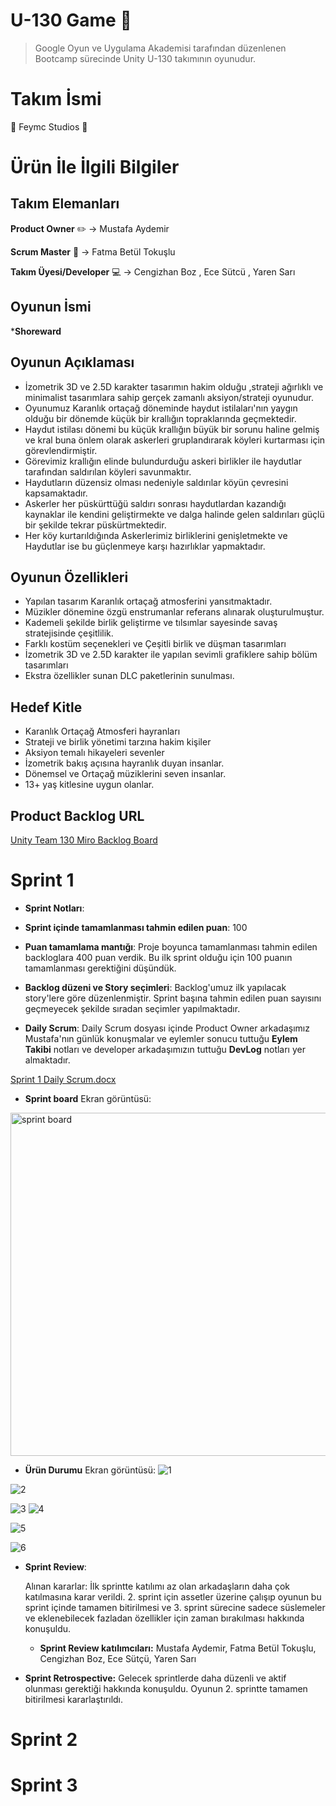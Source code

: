 # U-130 Game 👾
> Google Oyun ve Uygulama Akademisi tarafından düzenlenen Bootcamp sürecinde Unity U-130 takımının oyunudur.

# Takım İsmi

🍁 Feymc Studios 🍁

# Ürün İle İlgili Bilgiler

## Takım Elemanları

 **Product Owner** ✏️ -> Mustafa Aydemir

 **Scrum Master** 📂 -> Fatma Betül Tokuşlu

 **Takım Üyesi/Developer** 💻 -> Cengizhan Boz , Ece Sütcü , Yaren Sarı

## Oyunun İsmi

***Shoreward**

## Oyunun Açıklaması

- İzometrik 3D ve 2.5D karakter tasarımın hakim olduğu ,strateji ağırlıklı ve minimalist tasarımlara sahip gerçek zamanlı aksiyon/strateji oyunudur.
- Oyunumuz Karanlık ortaçağ döneminde haydut istilaları'nın yaygın olduğu bir dönemde küçük bir krallığın topraklarında geçmektedir.
- Haydut istilası dönemi bu küçük krallığın büyük bir sorunu haline gelmiş ve kral buna önlem olarak askerleri gruplandırarak köyleri kurtarması için görevlendirmiştir. 
- Görevimiz krallığın elinde bulundurduğu askeri birlikler ile haydutlar tarafından saldırılan köyleri savunmaktır. 
- Haydutların düzensiz olması nedeniyle saldırılar köyün çevresini kapsamaktadır.
- Askerler her püskürttüğü saldırı sonrası haydutlardan kazandığı kaynaklar ile kendini geliştirmekte ve dalga halinde gelen saldırıları güçlü bir şekilde tekrar püskürtmektedir.
- Her köy kurtarıldığında Askerlerimiz birliklerini genişletmekte ve Haydutlar ise bu güçlenmeye karşı hazırlıklar yapmaktadır. 

## Oyunun Özellikleri

- Yapılan tasarım Karanlık ortaçağ atmosferini yansıtmaktadır.
- Müzikler dönemine özgü enstrumanlar referans alınarak oluşturulmuştur.
- Kademeli şekilde birlik geliştirme ve tılsımlar sayesinde savaş stratejisinde çeşitlilik.
- Farklı kostüm seçenekleri ve Çeşitli birlik ve düşman tasarımları
- İzometrik 3D ve 2.5D karakter ile yapılan sevimli grafiklere sahip bölüm tasarımları
- Ekstra özellikler sunan DLC paketlerinin sunulması.

## Hedef Kitle

- Karanlık Ortaçağ Atmosferi hayranları
- Strateji ve birlik yönetimi tarzına hakim kişiler
- Aksiyon temalı hikayeleri sevenler
- İzometrik bakış açısına hayranlık duyan insanlar.
- Dönemsel ve Ortaçağ müziklerini seven insanlar.
- 13+ yaş kitlesine uygun olanlar.


## Product Backlog URL
[Unity Team 130 Miro Backlog Board](https://miro.com/app/board/uXjVM9pKeDE=/)



# Sprint 1

+ **Sprint Notları**:

+ **Sprint içinde tamamlanması tahmin edilen puan**: 100
+ **Puan tamamlama mantığı**: Proje boyunca tamamlanması tahmin edilen backloglara 400 puan verdik. Bu ilk sprint olduğu için 100 puanın tamamlanması gerektiğini düşündük.

+ **Backlog düzeni ve Story seçimleri**: Backlog'umuz ilk yapılacak story'lere göre düzenlenmiştir. Sprint başına tahmin edilen puan sayısını geçmeyecek şekilde sıradan seçimler yapılmaktadır.
+ **Daily Scrum**: Daily Scrum dosyası içinde Product Owner arkadaşımız Mustafa'nın günlük konuşmalar ve eylemler sonucu tuttuğu **Eylem Takibi** notları ve developer arkadaşımızın tuttuğu **DevLog** notları yer almaktadır. 
  
[Sprint 1 Daily Scrum.docx](https://github.com/fabetul/U-130-Game/files/11782096/Sprint.1.Daily.Scrum.docx)


+ **Sprint board**
  Ekran görüntüsü:  
<img width="549" alt="sprint board" src="https://github.com/fabetul/U-130-Game/assets/127511311/f03eceb5-519f-4987-97b4-631b9849376f">



+ **Ürün Durumu** 
  Ekran görüntüsü:  ![1](https://github.com/fabetul/U-130-Game/assets/127511311/a60c52e8-d85a-47bc-a1fc-ed771d985f43)

![2](https://github.com/fabetul/U-130-Game/assets/127511311/b04364c0-b9b3-4948-9961-28650a5e4543)

  ![3](https://github.com/fabetul/U-130-Game/assets/127511311/03e75921-1fa5-4e9f-97ac-55d8054bebad)
![4](https://github.com/fabetul/U-130-Game/assets/127511311/f0a18282-50a8-4039-8fd5-f2772c1ad449)

![5](https://github.com/fabetul/U-130-Game/assets/127511311/69295f24-e8ff-4329-9e20-c5fc2dfb796e)

![6](https://github.com/fabetul/U-130-Game/assets/127511311/7eec4cc8-8c13-46e7-9f1d-4f933078d5d9)

+ **Sprint Review**: 

  Alınan kararlar: İlk sprintte katılımı az olan arkadaşların daha çok katılmasına karar verildi.  2. sprint için assetler üzerine çalışıp oyunun bu sprint içinde tamamen bitirilmesi ve 3. sprint sürecine sadece süslemeler ve eklenebilecek fazladan özellikler için zaman bırakılması hakkında konuşuldu.
  + **Sprint Review katılımcıları:** Mustafa Aydemir, Fatma Betül Tokuşlu, Cengizhan Boz, Ece Sütçü, Yaren Sarı

+ **Sprint Retrospective:**
Gelecek sprintlerde daha düzenli ve aktif olunması gerektiği hakkında konuşuldu. Oyunun 2. sprintte tamamen bitirilmesi kararlaştırıldı.
# Sprint 2
# Sprint 3
